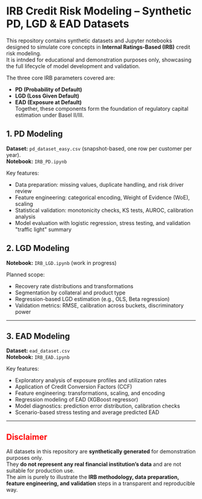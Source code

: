# IRB Credit Risk Modeling – Synthetic PD, LGD & EAD Datasets
This repository contains synthetic datasets and Jupyter notebooks designed to simulate core concepts in **Internal Ratings-Based (IRB)** credit risk modeling.  
It is intnded for educational and demonstration purposes only, showcasing the full lifecycle of model development and validation.

The three core IRB parameters covered are:
- **PD (Probability of Default)**  
- **LGD (Loss Given Default)**  
- **EAD (Exposure at Default)**  
Together, these components form the foundation of regulatory capital estimation under Basel II/III.

## 1. PD Modeling
**Dataset:** `pd_dataset_easy.csv` (snapshot-based, one row per customer per year).  
**Notebook:** `IRB_PD.ipynb`  

Key features:
- Data preparation: missing values, duplicate handling, and risk driver review  
- Feature engineering: categorical encoding, Weight of Evidence (WoE), scaling  
- Statistical validation: monotonicity checks, KS tests, AUROC, calibration analysis  
- Model evaluation with logistic regression, stress testing, and validation "traffic light" summary  

## 2. LGD Modeling
**Notebook:** `IRB_LGD.ipynb` (work in progress)  

Planned scope:
- Recovery rate distributions and transformations  
- Segmentation by collateral and product type  
- Regression-based LGD estimation (e.g., OLS, Beta regression)  
- Validation metrics: RMSE, calibration across buckets, discriminatory power  

---

## 3. EAD Modeling
**Dataset:** `ead_dataset.csv`  
**Notebook:** `IRB_EAD.ipynb`  

Key features:
- Exploratory analysis of exposure profiles and utilization rates  
- Application of Credit Conversion Factors (CCF)  
- Feature engineering: transformations, scaling, and encoding  
- Regression modeling of EAD (XGBoost regressor)  
- Model diagnostics: prediction error distribution, calibration checks  
- Scenario-based stress testing and average predicted EAD  

---

## <font color='red'> Disclaimer</font>
All datasets in this repository are **synthetically generated** for demonstration purposes only.  
They **do not represent any real financial institution’s data** and are not suitable for production use.  
The aim is purely to illustrate the **IRB methodology, data preparation, feature engineering, and validation** steps in a transparent and reproducible way.
